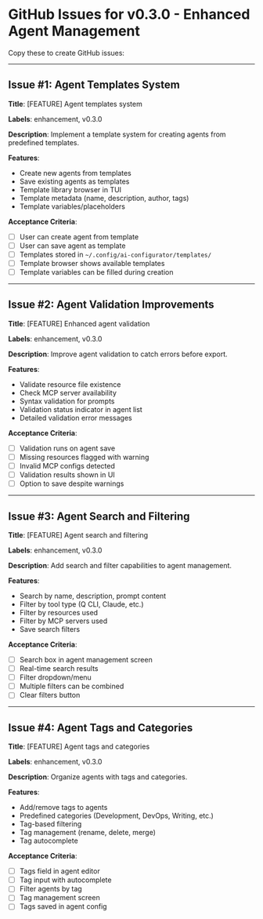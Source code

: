 # GitHub Issues for v0.3.0 - Enhanced Agent Management

Copy these to create GitHub issues:

---

## Issue #1: Agent Templates System

**Title**: [FEATURE] Agent templates system

**Labels**: enhancement, v0.3.0

**Description**:
Implement a template system for creating agents from predefined templates.

**Features**:
- Create new agents from templates
- Save existing agents as templates
- Template library browser in TUI
- Template metadata (name, description, author, tags)
- Template variables/placeholders

**Acceptance Criteria**:
- [ ] User can create agent from template
- [ ] User can save agent as template
- [ ] Templates stored in `~/.config/ai-configurator/templates/`
- [ ] Template browser shows available templates
- [ ] Template variables can be filled during creation

---

## Issue #2: Agent Validation Improvements

**Title**: [FEATURE] Enhanced agent validation

**Labels**: enhancement, v0.3.0

**Description**:
Improve agent validation to catch errors before export.

**Features**:
- Validate resource file existence
- Check MCP server availability
- Syntax validation for prompts
- Validation status indicator in agent list
- Detailed validation error messages

**Acceptance Criteria**:
- [ ] Validation runs on agent save
- [ ] Missing resources flagged with warning
- [ ] Invalid MCP configs detected
- [ ] Validation results shown in UI
- [ ] Option to save despite warnings

---

## Issue #3: Agent Search and Filtering

**Title**: [FEATURE] Agent search and filtering

**Labels**: enhancement, v0.3.0

**Description**:
Add search and filter capabilities to agent management.

**Features**:
- Search by name, description, prompt content
- Filter by tool type (Q CLI, Claude, etc.)
- Filter by resources used
- Filter by MCP servers used
- Save search filters

**Acceptance Criteria**:
- [ ] Search box in agent management screen
- [ ] Real-time search results
- [ ] Filter dropdown/menu
- [ ] Multiple filters can be combined
- [ ] Clear filters button

---

## Issue #4: Agent Tags and Categories

**Title**: [FEATURE] Agent tags and categories

**Labels**: enhancement, v0.3.0

**Description**:
Organize agents with tags and categories.

**Features**:
- Add/remove tags to agents
- Predefined categories (Development, DevOps, Writing, etc.)
- Tag-based filtering
- Tag management (rename, delete, merge)
- Tag autocomplete

**Acceptance Criteria**:
- [ ] Tags field in agent editor
- [ ] Tag input with autocomplete
- [ ] Filter agents by tag
- [ ] Tag management screen
- [ ] Tags saved in agent config
